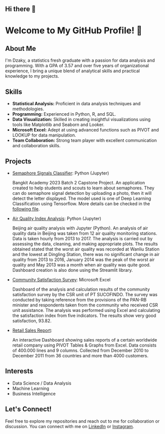 ## Hi there 👋
# Welcome to My GitHub Profile! 👋

## About Me
I'm Dzaky, a statistics fresh graduate with a passion for data analysis and programming. With a GPA of 3.57 and over five years of organizational experience, I bring a unique blend of analytical skills and practical knowledge to my projects.

## Skills
- **Statistical Analysis:** Proficient in data analysis techniques and methodologies.
- **Programming:** Experienced in Python, R, and SQL.
- **Data Visualization:** Skilled in creating insightful visualizations using tools like Matplotlib and Seaborn and Looker.
- **Microsoft Excel:** Adept at using advanced functions such as PIVOT and LOOKUP for data manipulation.
- **Team Collaboration:** Strong team player with excellent communication and collaboration skills.

## Projects
- [Semaphore Signals Classifier](https://github.com/Capstone-Semaphore): Python (Jupyter)

  Bangkit Academy 2023 Batch 2 Capstone Project. An application created to help students and scouts to learn about semaphores. They can do semaphore signal detection by uploading a photo, then it will detect the letter displayed. The model used is one of Deep Learning Classification using Tensorflow. More details can be checked in the [following file](https://docs.google.com/presentation/d/11pdGQTaPlPRFyoG8YySbx_jViS6478my/edit?usp=drive_link&ouid=111230265386684039576&rtpof=true&sd=true).
  
- [Air Quality Index Analysis](https://github.com/taraky25/Dashboards/tree/75a617afd77bcc2b4c1640fca4f47d9dbf889fe9/Dicoding_Data%20Analysis): Python (Jupyter)

  Beijing air quality analysis with Jupyter (Python). An analysis of air quality data in Beijing was taken from 12 air quality monitoring stations. Data is taken hourly from 2013 to 2017. The analysis is carried out by assessing the data, cleaning, and making appropriate plots. The results obtained stated that the worst air quality was recorded at Wanliu Station and the lowest at Dingling Station, there was no significant change in air quality from 2013 to 2016, January 2014 was the peak of the worst air quality and May 2013 was a month when air quality was quite good. Dashboard creation is also done using the Streamlit library.
  
- [Community Satisfaction Survey](https://drive.google.com/file/d/1RF-MAsjpsmVLvx9lvrSQzRbgoOpQv4zM/view?usp=drive_link): Microsoft Excel

  Dashboard of the analysis and calculation results of the community satisfaction survey by the CSR unit of PT SUCOFINDO. The survey was conducted by taking reference from the provisions of the PAN-RB minister and respondents taken from the community who received CSR unit assistance. The analysis was performed using Excel and calculating the satisfaction index from five indicators. The results show very good satisfaction, 93.82.

- [Retail Sales Report](bit.ly/DashboardExcelOR):

    An interactive Dashboard showing sales reports of a certain worldwide retail company using PIVOT Tables & Graphs from Excel. Data consists of 400.000 lines and 9 columns. Collected from December 2010 to December 2011 from 36 countries and more than 4000 customers.

## Interests
- Data Science / Data Analysis
- Machine Learning
- Business Intelligence

## Let's Connect!
Feel free to explore my repositories and reach out to me for collaboration or discussion. You can connect with me on [LinkedIn](www.linkedin.com/in/hilmy-dzaky-muchtar) or [Instagram](https://www.instagram.com/hilmydzaky_/).

<!--
**taraky25/taraky25** is a ✨ _special_ ✨ repository because its `README.md` (this file) appears on your GitHub profile.

Here are some ideas to get you started:

- 🔭 I’m currently working on ...
- 🌱 I’m currently learning ...
- 👯 I’m looking to collaborate on ...
- 🤔 I’m looking for help with ...
- 💬 Ask me about ...
- 📫 How to reach me: ...
- 😄 Pronouns: ...
- ⚡ Fun fact: ...
-->
